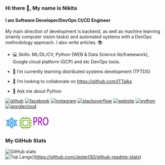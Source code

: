 ### Hi there 👋, My name is Nikita
#### I am Software Developer/DevOps CI/CD Engineer

My main direction of development is backend, as well as machine learning (mainly computer vision tasks) and automated systems with a DevOps methodology approach. 
I also write articles. :books:

- :computer: Skills: ML/DL/CV, Python (WEB & Data Science lib/framework), Google cloud platform (GCP) and etc DevOps tools.

- 🌱 I’m currently learning distributed systems development (TFTDS) 
- 👯 I’m looking to collaborate on https://github.com/ITTalks 
- 💬 Ask me about Python 


[<img src='https://cdn.jsdelivr.net/npm/simple-icons@3.0.1/icons/github.svg' alt='github' height='40'>](https://github.com/JesterI3D)  [<img src='https://cdn.jsdelivr.net/npm/simple-icons@3.0.1/icons/facebook.svg' alt='facebook' height='40'>](https://www.facebook.com/https://vk.com/jens1959)  [<img src='https://cdn.jsdelivr.net/npm/simple-icons@3.0.1/icons/instagram.svg' alt='instagram' height='40'>](https://www.instagram.com/https://www.instagram.com/strawberry_miles/?hl=ru/)  [<img src='https://cdn.jsdelivr.net/npm/simple-icons@3.0.1/icons/stackoverflow.svg' alt='stackoverflow' height='40'>](https://stackoverflow.com/users/user:310714)  [<img src='https://cdn.jsdelivr.net/npm/simple-icons@3.0.1/icons/icloud.svg' alt='website' height='40'>](https://tver.hh.ru/resume/1d6091d4ff079171cd0039ed1f4553706e4f77)  [<img src='https://cdn.jsdelivr.net/npm/simple-icons@3.0.1/icons/python.svg' alt='python' height='40'>](https://cdn3.iconfinder.com/data/icons/logos-and-brands-adobe/512/267_Python-512.png)  [<img src='https://cdn.jsdelivr.net/npm/simple-icons@3.0.1/icons/googlecloud.svg' alt='googlecloud' height='40'>](https://d1o2okarmduwny.cloudfront.net/wp-content/uploads/2014/04/icon_cloud_192pt_clr.png)  

<a href='https://archiveprogram.github.com/'><img src='https://raw.githubusercontent.com/acervenky/animated-github-badges/master/assets/acbadge.gif' width='40' height='40'></a> <a href='https://docs.github.com/en/developers'><img src='https://raw.githubusercontent.com/acervenky/animated-github-badges/master/assets/devbadge.gif' width='40' height='40'></a> <a href='https://github.com/pricing'><img src='https://raw.githubusercontent.com/acervenky/animated-github-badges/master/assets/pro.gif' width='50' height='50'></a>

### My GitHub Stats
![GitHub stats](https://github-readme-stats.vercel.app/api?username=JesterI3D&show_icons=true)  
![Top Langs](https://github-readme-stats-axpwmfcg3.vercel.app/api/top-langs/?username=JesterI3D&layout=compact)](https://github.com/JesterI3D/github-readme-stats)

